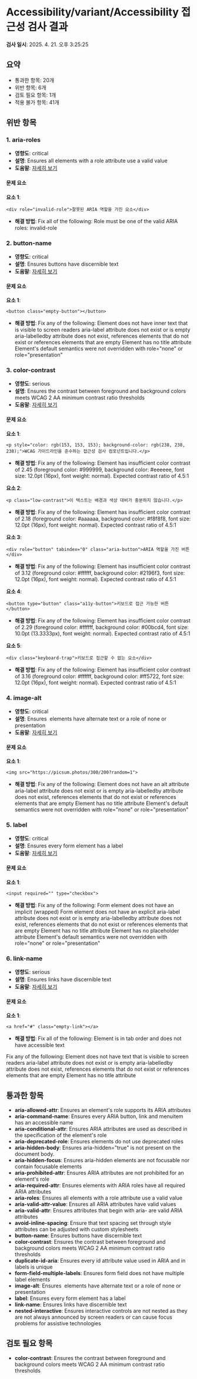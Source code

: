 # Accessibility/variant/Accessibility 접근성 검사 결과

**검사 일시**: 2025. 4. 21. 오후 3:25:25

## 요약

- 통과한 항목: 20개
- 위반 항목: 6개
- 검토 필요 항목: 1개
- 적용 불가 항목: 41개

## 위반 항목

### 1. aria-roles

- **영향도**: critical
- **설명**: Ensures all elements with a role attribute use a valid value
- **도움말**: [자세히 보기](https://dequeuniversity.com/rules/axe/4.8/aria-roles?application=axeAPI)

#### 문제 요소

**요소 1**:

```
<div role="invalid-role">잘못된 ARIA 역할을 가진 요소</div>
```

- **해결 방법**: Fix all of the following:
  Role must be one of the valid ARIA roles: invalid-role

### 2. button-name

- **영향도**: critical
- **설명**: Ensures buttons have discernible text
- **도움말**: [자세히 보기](https://dequeuniversity.com/rules/axe/4.8/button-name?application=axeAPI)

#### 문제 요소

**요소 1**:

```
<button class="empty-button"></button>
```

- **해결 방법**: Fix any of the following:
  Element does not have inner text that is visible to screen readers
  aria-label attribute does not exist or is empty
  aria-labelledby attribute does not exist, references elements that do not exist or references elements that are empty
  Element has no title attribute
  Element's default semantics were not overridden with role="none" or role="presentation"

### 3. color-contrast

- **영향도**: serious
- **설명**: Ensures the contrast between foreground and background colors meets WCAG 2 AA minimum contrast ratio thresholds
- **도움말**: [자세히 보기](https://dequeuniversity.com/rules/axe/4.8/color-contrast?application=axeAPI)

#### 문제 요소

**요소 1**:

```
<p style="color: rgb(153, 153, 153); background-color: rgb(238, 238, 238);">WCAG 가이드라인을 준수하는 접근성 검사 컴포넌트입니다.</p>
```

- **해결 방법**: Fix any of the following:
  Element has insufficient color contrast of 2.45 (foreground color: #999999, background color: #eeeeee, font size: 12.0pt (16px), font weight: normal). Expected contrast ratio of 4.5:1

**요소 2**:

```
<p class="low-contrast">이 텍스트는 배경과 색상 대비가 충분하지 않습니다.</p>
```

- **해결 방법**: Fix any of the following:
  Element has insufficient color contrast of 2.18 (foreground color: #aaaaaa, background color: #f8f8f8, font size: 12.0pt (16px), font weight: normal). Expected contrast ratio of 4.5:1

**요소 3**:

```
<div role="button" tabindex="0" class="aria-button">ARIA 역할을 가진 버튼</div>
```

- **해결 방법**: Fix any of the following:
  Element has insufficient color contrast of 3.12 (foreground color: #ffffff, background color: #2196f3, font size: 12.0pt (16px), font weight: normal). Expected contrast ratio of 4.5:1

**요소 4**:

```
<button type="button" class="a11y-button">키보드로 접근 가능한 버튼</button>
```

- **해결 방법**: Fix any of the following:
  Element has insufficient color contrast of 2.29 (foreground color: #ffffff, background color: #00bcd4, font size: 10.0pt (13.3333px), font weight: normal). Expected contrast ratio of 4.5:1

**요소 5**:

```
<div class="keyboard-trap">키보드로 접근할 수 없는 요소</div>
```

- **해결 방법**: Fix any of the following:
  Element has insufficient color contrast of 3.16 (foreground color: #ffffff, background color: #ff5722, font size: 12.0pt (16px), font weight: normal). Expected contrast ratio of 4.5:1

### 4. image-alt

- **영향도**: critical
- **설명**: Ensures <img> elements have alternate text or a role of none or presentation
- **도움말**: [자세히 보기](https://dequeuniversity.com/rules/axe/4.8/image-alt?application=axeAPI)

#### 문제 요소

**요소 1**:

```
<img src="https://picsum.photos/300/200?random=1">
```

- **해결 방법**: Fix any of the following:
  Element does not have an alt attribute
  aria-label attribute does not exist or is empty
  aria-labelledby attribute does not exist, references elements that do not exist or references elements that are empty
  Element has no title attribute
  Element's default semantics were not overridden with role="none" or role="presentation"

### 5. label

- **영향도**: critical
- **설명**: Ensures every form element has a label
- **도움말**: [자세히 보기](https://dequeuniversity.com/rules/axe/4.8/label?application=axeAPI)

#### 문제 요소

**요소 1**:

```
<input required="" type="checkbox">
```

- **해결 방법**: Fix any of the following:
  Form element does not have an implicit (wrapped) <label>
  Form element does not have an explicit <label>
  aria-label attribute does not exist or is empty
  aria-labelledby attribute does not exist, references elements that do not exist or references elements that are empty
  Element has no title attribute
  Element has no placeholder attribute
  Element's default semantics were not overridden with role="none" or role="presentation"

### 6. link-name

- **영향도**: serious
- **설명**: Ensures links have discernible text
- **도움말**: [자세히 보기](https://dequeuniversity.com/rules/axe/4.8/link-name?application=axeAPI)

#### 문제 요소

**요소 1**:

```
<a href="#" class="empty-link"></a>
```

- **해결 방법**: Fix all of the following:
  Element is in tab order and does not have accessible text

Fix any of the following:
  Element does not have text that is visible to screen readers
  aria-label attribute does not exist or is empty
  aria-labelledby attribute does not exist, references elements that do not exist or references elements that are empty
  Element has no title attribute

## 통과한 항목

- **aria-allowed-attr**: Ensures an element's role supports its ARIA attributes
- **aria-command-name**: Ensures every ARIA button, link and menuitem has an accessible name
- **aria-conditional-attr**: Ensures ARIA attributes are used as described in the specification of the element's role
- **aria-deprecated-role**: Ensures elements do not use deprecated roles
- **aria-hidden-body**: Ensures aria-hidden="true" is not present on the document body.
- **aria-hidden-focus**: Ensures aria-hidden elements are not focusable nor contain focusable elements
- **aria-prohibited-attr**: Ensures ARIA attributes are not prohibited for an element's role
- **aria-required-attr**: Ensures elements with ARIA roles have all required ARIA attributes
- **aria-roles**: Ensures all elements with a role attribute use a valid value
- **aria-valid-attr-value**: Ensures all ARIA attributes have valid values
- **aria-valid-attr**: Ensures attributes that begin with aria- are valid ARIA attributes
- **avoid-inline-spacing**: Ensure that text spacing set through style attributes can be adjusted with custom stylesheets
- **button-name**: Ensures buttons have discernible text
- **color-contrast**: Ensures the contrast between foreground and background colors meets WCAG 2 AA minimum contrast ratio thresholds
- **duplicate-id-aria**: Ensures every id attribute value used in ARIA and in labels is unique
- **form-field-multiple-labels**: Ensures form field does not have multiple label elements
- **image-alt**: Ensures <img> elements have alternate text or a role of none or presentation
- **label**: Ensures every form element has a label
- **link-name**: Ensures links have discernible text
- **nested-interactive**: Ensures interactive controls are not nested as they are not always announced by screen readers or can cause focus problems for assistive technologies

## 검토 필요 항목

- **color-contrast**: Ensures the contrast between foreground and background colors meets WCAG 2 AA minimum contrast ratio thresholds

